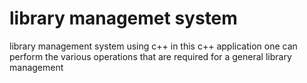 # library managemet system
library management system using c++
in this c++ application one can perform the various
operations that are required for a general library management
